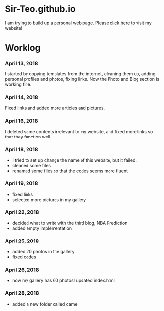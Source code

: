 [website]:https://sir-teo.github.io
# Sir-Teo.github.io
I am trying to build up a personal web page. 
Please [click here][website] to visit my website!

# Worklog
### April 13, 2018
I started by copying templates from the internet, cleaning them up, adding personal profiles and photos, fixing links. Now the 
Photo and Blog section is working fine. 

### April 14, 2018
Fixed links and added more articles and pictures. 

### April 16, 2018
I deleted some contents irrelevant to my website, and fixed more links so that they function well.

### April 18, 2018
- I tried to set up change the name of this website, but it failed. 
- cleaned some files
- renamed some files so that the codes seems more fluent

### April 19, 2018
- fixed links
- selected more pictures in my gallery

### April 22, 2018
- decided what to write with the third blog, NBA Prediction
- added empty implementation

### April 25, 2018
- added 20 photos in the gallery
- fixed codes

### April 26, 2018
- now my gallery has 60 photos!
updated index.html

### April 28, 2018
- added a new folder called came


